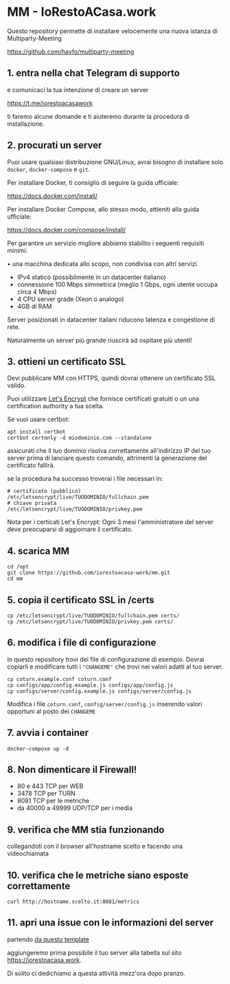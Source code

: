 # MM - IoRestoACasa.work

Questo repository permette di installare velocemente una nuova istanza di Multiparty-Meeting

https://github.com/havfo/multiparty-meeting

## 1. entra nella chat Telegram di supporto

e comunicaci la tua intenzione di creare un server

https://t.me/iorestoacasawork

ti faremo alcune domande e ti aiuteremo durante la procedura di installazione.

## 2. procurati un server
Puoi usare qualsiasi distribuzione GNU/Linux, avrai bisogno di installare solo `docker`, `docker-compose` e `git`.

Per installare Docker, ti consiglio di seguire la guida ufficiale:

https://docs.docker.com/install/

Per installare Docker Compose, allo stesso modo, attieniti alla guida ufficiale:

https://docs.docker.com/compose/install/

Per garantire un servizio migliore abbiamo stabilito i seguenti requisiti minimi:

• una macchina dedicata allo scopo, non condivisa con altri servizi.
* IPv4 statico (possibilmente in un datacenter italiano)
* connessione 100 Mbps simmetrica (meglio 1 Gbps, ogni utente occupa circa 4 Mbps)
* 4 CPU server grade (Xeon o analogo)
* 4GB di RAM

Server posizionati in datacenter italiani riducono latenza e congestione di rete.

Naturalmente un server più grande riuscirà ad ospitare più utenti!

## 3. ottieni un certificato SSL

Devi pubblicare MM con HTTPS, quindi dovrai ottenere un certificato SSL valido.

Puoi utilizzare [Let's Encrypt](https://letsencrypt.org) che fornisce certificati gratuiti o un una certification authority a tua scelta.

Se vuoi usare certbot:
```
apt install certbot
certbot certonly -d miodominio.com --standalone
```
assicurati che il tuo dominio risolva correttamente all'indirizzo IP del tuo server prima di lanciare questo comando, altrimenti la generazione del certificato fallirà.

se la procedura ha successo troverai i file necessari in:
```
# certificato (pubblico)
/etc/letsencrypt/live/TUODOMINIO/fullchain.pem
# chiave privata
/etc/letsencrypt/live/TUODOMINIO/privkey.pem
```
Nota per i certicati Let's Encrypt:
Ogni 3 mesi l'amministratore del server deve preocuparsi di aggiornare il certificato.

## 4. scarica MM

```
cd /opt
git clone https://github.com/iorestoacasa-work/mm.git
cd mm
```

## 5. copia il certificato SSL in /certs

```
cp /etc/letsencrypt/live/TUODOMINIO/fullchain.pem certs/
cp /etc/letsencrypt/live/TUODOMINIO/privkey.pem certs/
```

## 6. modifica i file di configurazione

In questo repository trovi dei file di configurazione di esempio. Dovrai copiarli e modificare tutti i `"CHANGEME"` che trovi nei valori adatti al tuo server.

```
cp coturn.example.conf coturn.conf
cp configs/app/config.example.js configs/app/config.js
cp configs/server/config.example.js configs/server/config.js
```

Modifica i file `coturn.conf`, `config/server/config.js` inserendo valori opportuni al posto dei `CHANGEME`

## 7. avvia i container

`docker-compose up -d`

## 8. Non dimenticare il Firewall!
* 80 e 443 TCP per WEB
* 3478 TCP per TURN
* 8081 TCP per le metriche
* da 40000 a 49999 UDP/TCP per i media

## 9. verifica che MM stia funzionando

collegandoti con il browser all'hostname scelto e facendo una videochiamata

## 10. verifica che le metriche siano esposte correttamente

`curl http://hostname.scelto.it:8081/metrics`


## 11. apri una issue con le informazioni del server

partendo [da questo template](https://github.com/iorestoacasa-work/iorestoacasa.work/issues/new?assignees=Radeox%2C+tapionx&labels=new+server&template=aggiunta-nuovo-server.md&title=%5BNEW+SERVER%5D)

aggiungeremo prima possibile il tuo server alla tabella sul sito https://iorestoacasa.work.

Di solito ci dedichiamo a questa attività mezz'ora dopo pranzo.
